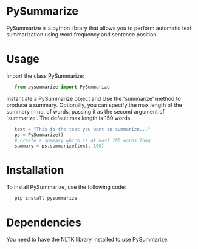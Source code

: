 # PySummarize
PySummarize is a python library that allows you to perform automatic text summarization using word frequency and sentence position.

# Usage
Import the class PySummarize:
```python
   from pysummarize import PySummarize
```
Instantiate a PySummarize object and Use the 'summarize' method to produce a summary. Optionally, you can specify the max length of the summary in no. of words, passing it as the second argument of 'summarize'. The default max length is 150 words. 
```python
   text = "This is the text you want to summarize..."
   ps = PySummarize()
   # create a summary which is at most 100 words long  
   summary = ps.summarize(text, 100) 
```

# Installation
To install PySummarize, use the following code:
```python
   pip install pysummarize
```
# Dependencies
You need to have the NLTK library installed to use PySummarize.
